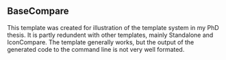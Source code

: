 ## BaseCompare

This template was created for illustration of the template system in my PhD thesis. It is partly redundent with other templates, mainly Standalone and IconCompare. The template generally works, but the output of the generated code to the command line is not very well formated.